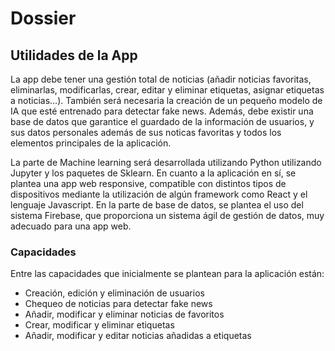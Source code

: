# Dossier


## Utilidades de la App
La app debe tener una gestión total de noticias (añadir noticias favoritas, eliminarlas, modificarlas, crear, editar y eliminar etiquetas, asignar etiquetas a noticias…).
También será necesaria la creación de un pequeño modelo de IA que esté entrenado para detectar fake news.
Además, debe existir una base de datos que garantice el guardado de la información de usuarios, y sus datos personales además de sus noticas favoritas y todos los elementos principales de la aplicación.

La parte de Machine learning será desarrollada utilizando Python utilizando Jupyter y los paquetes de Sklearn.
En cuanto a la aplicación en sí, se plantea una app web responsive, compatible con distintos tipos de dispositivos mediante la utilización de algún framework como React y el lenguaje Javascript.
En la parte de base de datos, se plantea el uso del sistema Firebase, que proporciona un sistema ágil de gestión de datos, muy adecuado para una app web.

### Capacidades

Entre las capacidades que inicialmente se plantean para la aplicación están:

- Creación, edición y eliminación de usuarios
- Chequeo de noticias para detectar fake news
- Añadir, modificar y eliminar noticias de favoritos
- Crear, modificar y eliminar etiquetas
- Añadir, modificar y editar noticias añadidas a etiquetas
